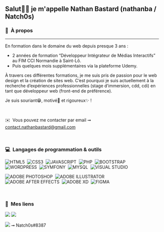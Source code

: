 <h2> Salut🙋‍♂️ je m'appelle Nathan Bastard (nathanba / Natch0s) </h2>


### 🤗 &nbsp;À propos
<hr>

En formation dans le domaine du web depuis presque 3 ans :
- 2 années de formation “Développeur Intégrateur de Médias Interactifs” au FIM CCI Normandie à Saint-Lô.
- Puis quelques mois supplémentaires via la plateforme Udemy.

À travers ces différentes formations, je me suis pris de passion pour le web design et la création de sites web.
C’est pourquoi je suis actuellement à la recherche d’expériences professionnelles (stage d’immersion, cdd, cdi) en tant que développeur web (front-end de préférence).

Je suis souriant😁, motivé👊 et rigoureux✨ ! 

<br>

✉️ &nbsp;Vous pouvez me contacter par email ➞ contact.nathanbastard@gmail.com


<br>

### 💻 &nbsp;Langages de programmation & outils

![HTML5](https://img.shields.io/badge/-HTML-e34f26?logo=html5&logoColor=fff)&nbsp;
![CSS3](https://img.shields.io/badge/-CSS-1572B6?logo=css3&logoColor=fff)&nbsp;
![JAVASCRIPT](https://img.shields.io/badge/-JAVASCRIPT-F7DF1E?logo=javascript&logoColor=fff)&nbsp;
![PHP](https://img.shields.io/badge/-PHP-777BB4?logo=php&logoColor=ffffff)&nbsp;
![BOOTSTRAP](https://img.shields.io/badge/-BOOTSTRAP-7952B3?logo=bootstrap&logoColor=fff)&nbsp;
![WORDPRESS](https://img.shields.io/badge/-WORDPRESS-21759B?logo=wordpress&logoColor=ffffff)&nbsp;
![SYMFONY](https://img.shields.io/badge/-SYMFONY-000000?logo=symfony&logoColor=ffffff)&nbsp;
![MYSQL](https://img.shields.io/badge/-MYSQL-4479A1?logo=mysql&logoColor=ffffff)&nbsp;
![VISUAL STUDIO](https://img.shields.io/badge/-VISUAL%20STUDIO%20CODE-007ACC?logo=visualstudiocode&logoColor=ffffff)&nbsp; 

![ADOBE PHOTOSHOP](https://img.shields.io/badge/-ADOBE%20PHOTOSHOP-31A8FF?logo=adobephotoshop&logoColor=ffffff)&nbsp; 
![ADOBE ILLUSTRATOR](https://img.shields.io/badge/-ADOBE%20ILLUSTRATOR-FF9A00?logo=adobeillustrator&logoColor=ffffff)&nbsp;
![ADOBE AFTER EFFECTS](https://img.shields.io/badge/-ADOBE%20AFTER%20EFFECTS-9999FF?logo=adobeaftereffects&logoColor=ffffff)&nbsp;
![ADOBE XD](https://img.shields.io/badge/-ADOBE%20XD-FF61F6?logo=adobexd&logoColor=ffffff)&nbsp;
![FIGMA](https://img.shields.io/badge/Figma-F24E1E?style=flat&logo=figma&logoColor=white)&nbsp;

<br>

### 🔗 &nbsp;Mes liens

<a href="https://nathanba.fr/"><img src="https://img.shields.io/badge/-MY%20WEBSITE-00A98F?logo=about.me&logoColor=fefefe"/></a>
<a href="https://www.linkedin.com/in/nathan-bastard-457172212/"><img src="https://img.shields.io/badge/-LINKEDIN-0A66C2?logo=linkedIn&logoColor=ffffff"/></a>
<p><img src="https://img.shields.io/badge/-DISCORD-5865F2?logo=discord&logoColor=ffffff"/> ➞ Natch0s#8387</p>
